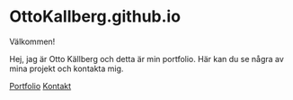 # OttoKallberg.github.io

Välkommen!

Hej, jag är Otto Källberg och detta är min portfolio. Här kan du se några av mina projekt och kontakta mig.

[Portfolio](/portfolio.html)
[Kontakt](contact.html)
